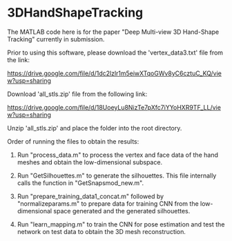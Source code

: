 # 3DHandShapeTracking

The MATLAB code here is for the paper "Deep Multi-view 3D Hand-Shape Tracking" currently in submission.

Prior to using this software, please download the 'vertex_data3.txt' file from the link: 

https://drive.google.com/file/d/1dc2lzlr1m5eiwXTqoGWv8yC6cztuC_KQ/view?usp=sharing

Download 'all_stls.zip' file from the following link:

https://drive.google.com/file/d/18UoeyLu8NizTe7pXfc7iYYoHXR9TF_LL/view?usp=sharing

Unzip 'all_stls.zip' and place the folder into the root directory.

Order of running the files to obtain the results:

1) Run "process_data.m" to process the vertex and face data of the hand meshes and obtain the low-dimensional subspace.
2) Run "GetSilhouettes.m" to generate the silhouettes. This file internally calls the function in "GetSnapsmod_new.m".

3) Run "prepare_training_data1_concat.m" followed by "normalizeparams.m" to prepare data for training CNN from the low-dimensional space generated and the generated silhouettes.

4) Run "learn_mapping.m" to train the CNN for pose estimation and test the network on test data to obtain the 3D mesh reconstruction. 
